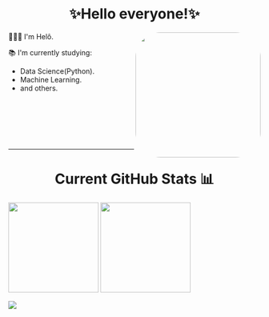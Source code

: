 </div>
<div style="display: inline_block">
<h1 align="center">✨Hello everyone!✨</h1>
<img height="250em" style="border-radius:50px;" align="right" src="https://cdn.discordapp.com/banners/374292176194109441/a_ddd3eba0cce939ce84e93bc39529857d.gif?size=2048" >

<p> 👩🏾‍💻 I'm Helô.</br>

📚 I'm currently studying:</p>
<ul align="height">
<li>Data Science(Python). 
<li>Machine Learning.
<li>and others.
</ul>
</br></br></br></br></br>
</div>
<hr>
</div>
<div style="display: inline_block">
  
<h1 align="center"> Current GitHub Stats 📊 </h1>
<div style="display:inline-block; align-items:center;">
<a href="https://github.com/helloisasilva?tab=repositories"><img height=180px src="https://github-readme-stats.vercel.app/api?username=helloisasilva&show_icons=true&count_private=true,prs&theme=radical"></a>
<a href="https://github.com/helloisasilva"><img height=180px src="https://github-readme-stats.vercel.app/api/top-langs/?username=helloisasilva&layout=compact&theme=radical"></a>
<p ><img align="rigth" src="http://github-readme-streak-stats.herokuapp.com?user=helloisasilva&theme=radical&date_format=j%20M%5B%20Y%5D">
  
</div> 




